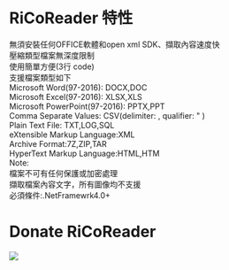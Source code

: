 # RiCoReader 特性  
無須安裝任何OFFICE軟體和open xml SDK、擷取內容速度快  
壓縮類型檔案無深度限制  
使用簡單方便(3行 code)  
支援檔案類型如下  
Microsoft Word(97-2016): DOCX,DOC  
Microsoft Excel(97-2016): XLSX,XLS  
Microsoft PowerPoint(97-2016): PPTX,PPT  
Comma Separate Values: CSV(delimiter: , qualifier: " )  
Plain Text File: TXT,LOG,SQL  
eXtensible Markup Language:XML  
Archive Format:7Z,ZIP,TAR  
HyperText Markup Language:HTML,HTM  
Note:  
檔案不可有任何保護或加密處理  
擷取檔案內容文字，所有圖像均不支援  
必須條件:.NetFramewrk4.0+  

# Donate RiCoReader  
<a href="https://payment.allpay.com.tw/Broadcaster/Donate/5A3C24FE1659B60BE2657521F28AEFB4" target="_blank"><img src="https://payment.allpay.com.tw/Content/themes/WebStyle201404/images/allpay.png" /></a>
